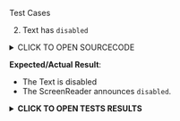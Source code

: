Test Cases

2. Text has `disabled`

<details><summary>CLICK TO OPEN SOURCECODE</summary>
<p>

Full SourceCode Available at https://github.com/fabriziobertoglio1987/ReactNativeAwesomeProject/blob/switch-component-does-not-disable-click/App.js

```javascript
```


</p>
</details>


**Expected/Actual Result**:
- The Text is disabled
- The ScreenReader announces `disabled`.

**<details><summary>CLICK TO OPEN TESTS RESULTS</summary>**
<p>

<video src="" width="1000" />

</p>
</details>
